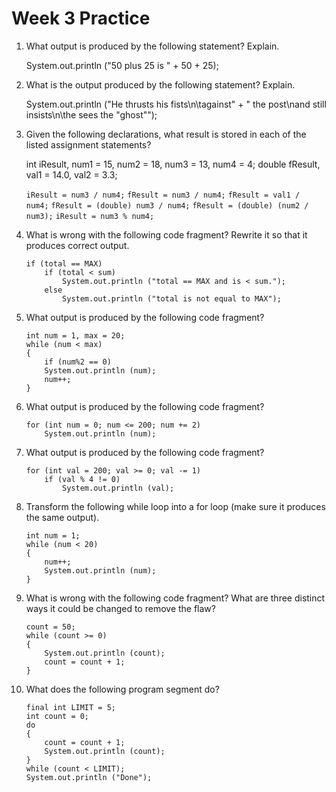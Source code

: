# Week 3 Practice

1. What output is produced by the following statement? Explain.
    
    System.out.println ("50 plus 25 is " + 50 + 25);

2. What is the output produced by the following statement? Explain.

    System.out.println ("He thrusts his fists\n\tagainst" + " the post\nand still insists\n\the sees the \"ghost\"");

3. Given the following declarations, what result is stored in each of the listed assignment statements?

    int iResult, num1 = 15, num2 = 18, num3 = 13, num4 = 4; double fResult, val1 = 14.0, val2 = 3.3;
    
    `iResult = num3 / num4;`
    `fResult = num3 / num4;`
    `fResult = val1 / num4;`
    `fResult = (double) num3 / num4;`
    `fResult = (double) (num2 / num3);`
    `iResult = num3 % num4;`

4. What is wrong with the following code fragment? Rewrite it so that it produces correct output.
    ```
    if (total == MAX)
        if (total < sum)
            System.out.println ("total == MAX and is < sum.");
        else
            System.out.println ("total is not equal to MAX");
    ```
5. What output is produced by the following code fragment?
    ```
    int num = 1, max = 20;
    while (num < max)
    {
        if (num%2 == 0)
        System.out.println (num);
        num++;
    }
    ```
6. What output is produced by the following code fragment?
    ```
    for (int num = 0; num <= 200; num += 2)
        System.out.println (num);
    ```
7. What output is produced by the following code fragment?
    ```
    for (int val = 200; val >= 0; val -= 1)
        if (val % 4 != 0)
            System.out.println (val);
    ```
8. Transform the following while loop into a for loop (make sure it produces the same output).
    ```
    int num = 1;
    while (num < 20)
    {
        num++;
        System.out.println (num);
    }
    ```
9. What is wrong with the following code fragment? What are three distinct ways it could be changed to remove the flaw?
    ```
    count = 50;
    while (count >= 0)
    {
        System.out.println (count);
        count = count + 1;
    }
    ```

10. What does the following program segment do?
    ```
    final int LIMIT = 5;
    int count = 0;
    do
    {
        count = count + 1;
        System.out.println (count);
    }
    while (count < LIMIT);
    System.out.println ("Done");
    ```
